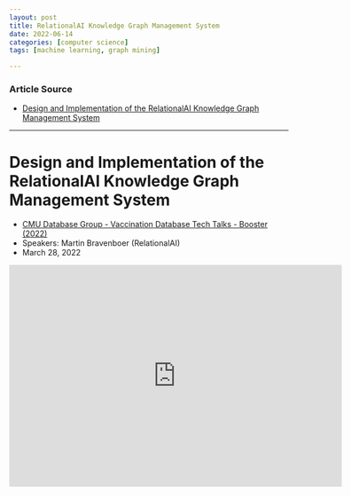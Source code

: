 ```yaml
---
layout: post
title: RelationalAI Knowledge Graph Management System
date: 2022-06-14
categories: [computer science]
tags: [machine learning, graph mining]

---
```


### Article Source

* [Design and Implementation of the RelationalAI Knowledge Graph Management System](https://www.youtube.com/watch?v=WRHy7M30mM4)


---

# Design and Implementation of the RelationalAI Knowledge Graph Management System


* [CMU Database Group - Vaccination Database Tech Talks - Booster (2022)](https://db.cs.cmu.edu/seminar2022-booster/#db9)
* Speakers: Martin Bravenboer (RelationalAI)
* March 28, 2022



<iframe width="600" height="400" src="https://www.youtube.com/embed/WRHy7M30mM4" title="YouTube video player" frameborder="0" allow="accelerometer; autoplay; clipboard-write; encrypted-media; gyroscope; picture-in-picture" allowfullscreen></iframe>